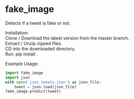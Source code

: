 # fake_image
 
 Detects if a tweet is fake or not.
 
 Installation:</br>
 Clone / Download the latest version from the master branch.</br>
 Extract / Unzip zipped files.</br>
CD into the downloaded directory.</br>
Run: pip install . 

Example Usage:
```python
import fake_image
import json
with open('json_tweets.json') as json_file:
    tweet = json.load(json_file) 
fake_image.predict(tweet)
```
